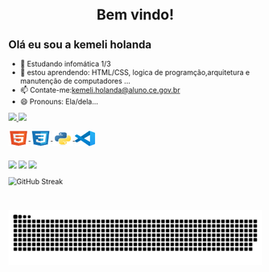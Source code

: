 <div align="center">
<h1> Bem vindo!</h1>
</div>


## Olá eu sou a kemeli holanda
- 🔭 Estudando infomática 1/3
- 🌱  estou aprendendo: HTML/CSS, logica de programção,arquitetura e manutenção de computadores ... 
- 📫 Contate-me:kemeli.holanda@aluno.ce.gov.br
- 😄 Pronouns: Ela/dela...

<div>
<a href="https://github.com/kemeliho">

<img height="180em" src="https://github-readme-stats.vercel.app/api?username=kemeliho&show_icons=true&theme-dark&include_all_commits=true&count_private-true"/>
<img height="180em" src="https://github-readme-stats.vercel.app/api/top-langs/?username=kemeliho&layout-compact&langs_count=16&theme-dark"/>
</div>

<div style="display: inline_block"><br>
   <img align="center" alt="kemeliho-HTML" height="30" width="40" src="https://raw.githubusercontent.com/devicons/devicon/master/icons/html5/html5-original.svg">
   <img align="center" alt="kemeliho-CSS" height="30" width="40" src="https://raw.githubusercontent.com/devicons/devicon/master/icons/css3/css3-original.svg">
   <img align="center" alt="kemeliho-Python" height="30" width="40" src="https://raw.githubusercontent.com/devicons/devicon/master/icons/python/python-original.svg">
   <img align="center" alt="kemeliho-Vscode" height="30" width="40" src="https://raw.githubusercontent.com/devicons/devicon/master/icons/vscode/vscode-original.svg">
</div>

 ## 

 <div> 
<a href="https://instagram.com/kemelyho" target="_blank"><img src="https://img.shields.io/badge/-Instagram-%23E4405F?style=for-the-badge&logo=instagram&logoColor=white" target="_blank"></a>
<a href="mailto:kemeli.holanda@aluno.ce.gov.br"><img src="https://img.shields.io/badge/-Gmail-%23333?style=for-the-badge&logo=gmail&logoColor=white" target="_blank"></a>
 <a href="https://www.linkedin.com/in/Kemeli-Holanda-02aa4b336/" target="_blank"><img src="https://img.shields.io/badge/-LinkedIn-%230077B5?style=for-the-badge&logo=linkedin&logoColor=white" target="_blank"></a> 
 </div>










![GitHub Streak](https://streak-stats.demolab.com/?user=kemeliho&theme=monokai-metallian&hide_border=true&show_icons=true)
</div>
<br>
<br>


<picture align="center">
  <source media="(prefers-color-scheme: dark)" srcset="https://raw.githubusercontent.com/mari4souza/mari4souza/output/github-contribution-grid-snake-dark.svg">
  <source media="(prefers-color-scheme: light)" srcset="https://raw.githubusercontent.com/mari4souza/mari4souza/output/github-contribution-grid-snake-dark.svg">
  <img align="center" alt="github contribution grid snake animation" src="https://raw.githubusercontent.com/mari4souza/mari4souza/output/github-contribution-grid-snake.svg">
</picture>

      


